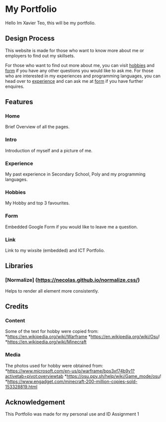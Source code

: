 # My Portfolio
Hello Im Xavier Teo, this will be my portfolio.

## Design Process
This website is made for those who want to know more about me or employers to find out my skillsets.

For those who want to find out more about me, you can visit [hobbies](https://reivaxboido.github.io/Portfolio/hobbies/index.html) and [form](https://reivaxboido.github.io/Portfolio/form/index.html) if you have any other questions you would like to ask me.
For those who are interested in my experiences and programming languages, you can head over to [experience](https://reivaxboido.github.io/Portfolio/experience/index.html) and can ask me at [form](https://reivaxboido.github.io/Portfolio/form/index.html) if you have further enquires.

## Features

### Home
Brief Overview of all the pages.

### Intro
Introduction of myself and a picture of me.

### Experience
My past experience in Secondary School, Poly and my programming languages.

### Hobbies
My Hobby and top 3 favourites.

### Form
Embedded Google Form if you would like to leave me a question.

### Link
Link to my wixsite (embedded) and ICT Portfolio.

## Libraries
### [Normalize] (https://necolas.github.io/normalize.css/)
Helps to render all element more consistently.

## Credits
### Content
Some of the text for hobby were copied from:
*https://en.wikipedia.org/wiki/Warframe
*https://en.wikipedia.org/wiki/Osu!
*https://en.wikipedia.org/wiki/Minecraft
### Media
The photos used for hobby were obtained from:
*https://www.microsoft.com/en-us/p/warframe/bps3xf74b9v1?activetab=pivot:overviewtab
*https://osu.ppy.sh/help/wiki/Game_mode/osu!
*https://www.engadget.com/minecraft-200-million-copies-sold-153328819.html

## Acknowledgement
This Portfolio was made for my personal use and ID Assignment 1